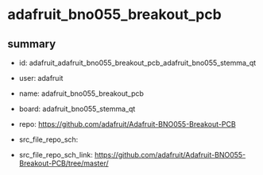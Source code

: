 # adafruit_bno055_breakout_pcb
 
## summary 
* id: adafruit_adafruit_bno055_breakout_pcb_adafruit_bno055_stemma_qt
* user: adafruit
* name: adafruit_bno055_breakout_pcb
* board: adafruit_bno055_stemma_qt
* repo: https://github.com/adafruit/Adafruit-BNO055-Breakout-PCB



* src_file_repo_sch: 
* src_file_repo_sch_link: https://github.com/adafruit/Adafruit-BNO055-Breakout-PCB/tree/master/




